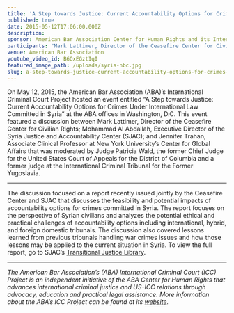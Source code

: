 ```yaml
---
title: 'A Step towards Justice: Current Accountability Options for Crimes under International Law Committed in Syria'
published: true
date: 2015-05-12T17:06:00.000Z
description:
sponsor: American Bar Association Center for Human Rights and its International Criminal Court Project
participants: "Mark Lattimer, Director of the Ceasefire Center for Civilian Rights; Mohammad Al Abdallah, Executive Director of the Syria Justice and Accountability Center; Professor Jennifer Trahan, Associate Clinical Professor at New York University's Center for Global Affairs; Judge Patricia Wald (moderator), Former Chief Judge for the United States Court of Appeals for the District of Columbia and a former judge at the International Criminal Tribunal for the Former Yugoslavia"
venue: American Bar Association
youtube_video_id: B6OxEGztIqI
featured_image_path: /uploads/syria-nbc.jpg
slug: a-step-towards-justice-current-accountability-options-for-crimes-under-international-law-committed-in-syria
---
```



On May 12, 2015, the American Bar Association (ABA)’s International Criminal Court Project hosted an event entitled “A Step towards Justice: Current Accountability Options for Crimes Under International Law Committed in Syria” at the ABA offices in Washington, D.C. This event featured a discussion between Mark Lattimer, Director of the Ceasefire Center for Civilian Rights; Mohammad Al Abdallah, Executive Director of the Syria Justice and Accountability Center (SJAC); and Jennifer Trahan, Associate Clinical Professor at New York University’s Center for Global Affairs that was moderated by Judge Patricia Wald, the former Chief Judge for the United States Court of Appeals for the District of Columbia and a former judge at the International Criminal Tribunal for the Former Yugoslavia.

---

The discussion focused on a report recently issued jointly by the Ceasefire Center and SJAC that discusses the feasibility and potential impacts of accountability options for crimes committed in Syria. The report focuses on the perspective of Syrian civilians and analyzes the potential ethical and practical challenges of accountability options including international, hybrid, and foreign domestic tribunals. The discussion also covered lessons learned from previous tribunals handling war crimes issues and how those lessons may be applied to the current situation in Syria. To view the full report, go to SJAC’s [Transitional Justice Library](http://syriaaccountability.org/library/a-step-towards-justice-2/).

---

*The American Bar Association’s (ABA) International Criminal Court (ICC) Project is an independent initiative of the ABA Center for Human Rights that advances international criminal justice and US-ICC relations through advocacy, education and practical legal assistance. More information about the ABA’s ICC Project can be found at its&nbsp;[website](https://www.aba-icc.org/).*